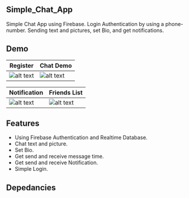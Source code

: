 ## Simple_Chat_App
Simple Chat App using Firebase. Login Authentication by using a phone-number. Sending text and pictures, set Bio, and get notifications.

## Demo
| Register       | Chat Demo      |
|----------------|----------------|
| ![alt text](https://github.com/gabrielmanalu/Simple_Chat_App/blob/master/simpleChatAppsRegis.gif) | ![alt text](https://github.com/gabrielmanalu/Simple_Chat_App/blob/master/simpleChatApps.gif) |

| Notification   | Friends List   |
|----------------|----------------|
| ![alt text](https://github.com/gabrielmanalu/Simple_Chat_App/blob/master/notif.png) | ![alt text](https://github.com/gabrielmanalu/Simple_Chat_App/blob/master/bio.png) |

## Features
- Using Firebase Authentication and Realtime Database.
- Chat text and picture.
- Set Bio.
- Get send and receive message time.
- Get send and receive Notification.
- Simple Login.

## Depedancies

